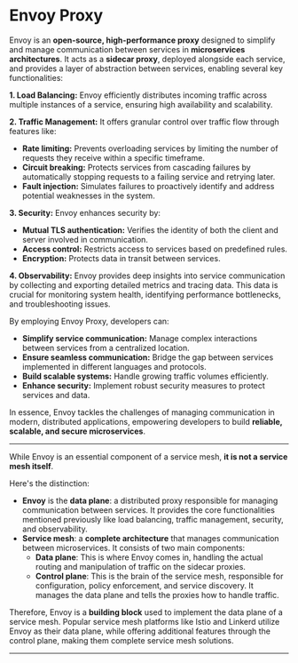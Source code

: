 # Envoy Proxy

Envoy is an **open-source, high-performance proxy** designed to simplify and manage communication between services in **microservices architectures**. It acts as a **sidecar proxy**, deployed alongside each service, and provides a layer of abstraction between services, enabling several key functionalities:

**1. Load Balancing:** Envoy efficiently distributes incoming traffic across multiple instances of a service, ensuring high availability and scalability.

**2. Traffic Management:** It offers granular control over traffic flow through features like:

- **Rate limiting:** Prevents overloading services by limiting the number of requests they receive within a specific timeframe.
- **Circuit breaking:** Protects services from cascading failures by automatically stopping requests to a failing service and retrying later.
- **Fault injection:** Simulates failures to proactively identify and address potential weaknesses in the system.

**3. Security:** Envoy enhances security by:

- **Mutual TLS authentication:** Verifies the identity of both the client and server involved in communication.
- **Access control:** Restricts access to services based on predefined rules.
- **Encryption:** Protects data in transit between services.

**4. Observability:** Envoy provides deep insights into service communication by collecting and exporting detailed metrics and tracing data. This data is crucial for monitoring system health, identifying performance bottlenecks, and troubleshooting issues.

By employing Envoy Proxy, developers can:

- **Simplify service communication:** Manage complex interactions between services from a centralized location.
- **Ensure seamless communication:** Bridge the gap between services implemented in different languages and protocols.
- **Build scalable systems:** Handle growing traffic volumes efficiently.
- **Enhance security:** Implement robust security measures to protect services and data.

In essence, Envoy tackles the challenges of managing communication in modern, distributed applications, empowering developers to build **reliable, scalable, and secure microservices**.

---

While Envoy is an essential component of a service mesh, **it is not a service mesh itself**.

Here's the distinction:

- **Envoy** is the **data plane**: a distributed proxy responsible for managing communication between services. It provides the core functionalities mentioned previously like load balancing, traffic management, security, and observability.
- **Service mesh**: a **complete architecture** that manages communication between microservices. It consists of two main components:
  - **Data plane**: This is where Envoy comes in, handling the actual routing and manipulation of traffic on the sidecar proxies.
  - **Control plane**: This is the brain of the service mesh, responsible for configuration, policy enforcement, and service discovery. It manages the data plane and tells the proxies how to handle traffic.

Therefore, Envoy is a **building block** used to implement the data plane of a service mesh. Popular service mesh platforms like Istio and Linkerd utilize Envoy as their data plane, while offering additional features through the control plane, making them complete service mesh solutions.

---
